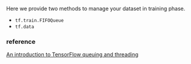 Here we provide two methods to manage your dataset in training phase.
- ```tf.train.FIFOQueue```
- ```tf.data```


### reference
[An introduction to TensorFlow queuing and threading](http://adventuresinmachinelearning.com/introduction-tensorflow-queuing/)
